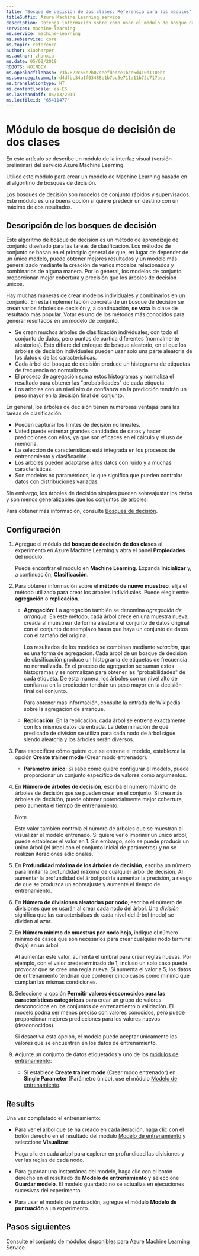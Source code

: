 ```yaml
---
title: 'Bosque de decisión de dos clases: Referencia para los módulos'
titleSuffix: Azure Machine Learning service
description: Obtenga información sobre cómo usar el módulo de bosque de decisión de dos clases en el servicio Azure Machine Learning para crear un modelo de Machine Learning basado en el algoritmo de bosques de decisión.
services: machine-learning
ms.service: machine-learning
ms.subservice: core
ms.topic: reference
author: xiaoharper
ms.author: zhanxia
ms.date: 05/02/2019
ROBOTS: NOINDEX
ms.openlocfilehash: 73b7822c56e2b07eeefdedce1bce6d410d110ebc
ms.sourcegitcommit: d4dfbc34a1f03488e1b7bc5e711a11b72c717ada
ms.translationtype: HT
ms.contentlocale: es-ES
ms.lasthandoff: 06/13/2019
ms.locfileid: "65411477"
---
```

# <a name="two-class-decision-forest-module"></a>Módulo de bosque de decisión de dos clases

En este artículo se describe un módulo de la interfaz visual (versión preliminar) del servicio Azure Machine Learning.

Utilice este módulo para crear un modelo de Machine Learning basado en el algoritmo de bosques de decisión.  

Los bosques de decisión son modelos de conjunto rápidos y supervisados. Este módulo es una buena opción si quiere predecir un destino con un máximo de dos resultados. 

## <a name="understanding-decision-forests"></a>Descripción de los bosques de decisión

Este algoritmo de bosque de decisión es un método de aprendizaje de conjunto diseñado para las tareas de clasificación. Los métodos de conjunto se basan en el principio general de que, en lugar de depender de un único modelo, puede obtener mejores resultados y un modelo más generalizado mediante la creación de varios modelos relacionados y combinarlos de alguna manera. Por lo general, los modelos de conjunto proporcionan mejor cobertura y precisión que los árboles de decisión únicos. 

Hay muchas maneras de crear modelos individuales y combinarlos en un conjunto. En esta implementación concreta de un bosque de decisión se crean varios árboles de decisión y, a continuación, **se vota** la clase de resultado más popular. Votar es uno de los métodos más conocidos para generar resultados en un modelo de conjunto. 

+ Se crean muchos árboles de clasificación individuales, con todo el conjunto de datos, pero puntos de partida diferentes (normalmente aleatorios). Esto difiere del enfoque de bosque aleatorio, en el que los árboles de decisión individuales pueden usar solo una parte aleatoria de los datos o de las características.
+ Cada árbol del bosque de decisión produce un histograma de etiquetas de frecuencia no normalizada. 
+ El proceso de agregación suma estos histogramas y normaliza el resultado para obtener las "probabilidades" de cada etiqueta. 
+ Los árboles con un nivel alto de confianza en la predicción tendrán un peso mayor en la decisión final del conjunto.

En general, los árboles de decisión tienen numerosas ventajas para las tareas de clasificación:
  
- Pueden capturar los límites de decisión no lineales.
- Usted puede entrenar grandes cantidades de datos y hacer predicciones con ellos, ya que son eficaces en el cálculo y el uso de memoria.
- La selección de características está integrada en los procesos de entrenamiento y clasificación.  
- Los árboles pueden adaptarse a los datos con ruido y a muchas características.  
- Son modelos no paramétricos, lo que significa que pueden controlar datos con distribuciones variadas. 

Sin embargo, los árboles de decisión simples pueden sobreajustar los datos y son menos generalizables que los conjuntos de árboles.

Para obtener más información, consulte [Bosques de decisión](https://go.microsoft.com/fwlink/?LinkId=403677).  

## <a name="how-to-configure"></a>Configuración
  
1.  Agregue el módulo del **bosque de decisión de dos clases** al experimento en Azure Machine Learning y abra el panel **Propiedades** del módulo. 

    Puede encontrar el módulo en **Machine Learning**. Expanda **Inicializar** y, a continuación, **Clasificación**.  
  
2.  Para obtener información sobre el **método de nuevo muestreo**, elija el método utilizado para crear los árboles individuales.  Puede elegir entre **agregación** o **replicación**.  
  
    -   **Agregación**: La agregación también se denomina *agregación de arranque*. En este método, cada árbol crece en una muestra nueva, creada al muestrear de forma aleatoria el conjunto de datos original con el conjunto de reemplazo hasta que haya un conjunto de datos con el tamaño del original.  
  
         Los resultados de los modelos se combinan mediante *votación*, que es una forma de agregación. Cada árbol de un bosque de decisión de clasificación produce un histograma de etiquetas de frecuencia no normalizada. En el proceso de agregación se suman estos histogramas y se normalizan para obtener las "probabilidades" de cada etiqueta. De esta manera, los árboles con un nivel alto de confianza en la predicción tendrán un peso mayor en la decisión final del conjunto.  
  
         Para obtener más información, consulte la entrada de Wikipedia sobre la agregación de arranque.  
  
    -   **Replicación**: En la replicación, cada árbol se entrena exactamente con los mismos datos de entrada. La determinación de qué predicado de división se utiliza para cada nodo de árbol sigue siendo aleatoria y los árboles serán diversos.   
  
3.  Para especificar cómo quiere que se entrene el modelo, establezca la opción **Create trainer mode** (Crear modo entrenador).  
  
    -   **Parámetro único**: Si sabe cómo quiere configurar el modelo, puede proporcionar un conjunto específico de valores como argumentos.
  
4.  En **Número de árboles de decisión**, escriba el número máximo de árboles de decisión que se pueden crear en el conjunto. Si crea más árboles de decisión, puede obtener potencialmente mejor cobertura, pero aumenta el tiempo de entrenamiento.  
  
    > [!NOTE]
    >  Este valor también controla el número de árboles que se muestran al visualizar el modelo entrenado. Si quiere ver o imprimir un único árbol, puede establecer el valor en 1. Sin embargo, solo se puede producir un único árbol (el árbol con el conjunto inicial de parámetros) y no se realizan iteraciones adicionales.
  
5.  En **Profundidad máxima de los árboles de decisión**, escriba un número para limitar la profundidad máxima de cualquier árbol de decisión. Al aumentar la profundidad del árbol podría aumentar la precisión, a riesgo de que se produzca un sobreajuste y aumente el tiempo de entrenamiento.
  
6.  En **Número de divisiones aleatorias por nodo**, escriba el número de divisiones que se usarán al crear cada nodo del árbol. Una *división* significa que las características de cada nivel del árbol (nodo) se dividen al azar.
  
7.  En **Número mínimo de muestras por nodo hoja**, indique el número mínimo de casos que son necesarios para crear cualquier nodo terminal (hoja) en un árbol.
  
     Al aumentar este valor, aumenta el umbral para crear reglas nuevas. Por ejemplo, con el valor predeterminado de 1, incluso un solo caso puede provocar que se cree una regla nueva. Si aumenta el valor a 5, los datos de entrenamiento tendrían que contener cinco casos como mínimo que cumplan las mismas condiciones.  
  
8.  Seleccione la opción **Permitir valores desconocidos para las características categóricas** para crear un grupo de valores desconocidos en los conjuntos de entrenamiento o validación. El modelo podría ser menos preciso con valores conocidos, pero puede proporcionar mejores predicciones para los valores nuevos (desconocidos). 

     Si desactiva esta opción, el modelo puede aceptar únicamente los valores que se encuentran en los datos de entrenamiento.
  
9. Adjunte un conjunto de datos etiquetados y uno de los [módulos de entrenamiento](module-reference.md):  
  
    -   Si establece **Create trainer mode** (Crear modo entrenador) en **Single Parameter** (Parámetro único), use el módulo [Modelo de entrenamiento](./train-model.md).  
  
    
## <a name="results"></a>Results

Una vez completado el entrenamiento:

+ Para ver el árbol que se ha creado en cada iteración, haga clic con el botón derecho en el resultado del módulo [Modelo de entrenamiento](./train-model.md) y seleccione **Visualizar**.
  
    Haga clic en cada árbol para explorar en profundidad las divisiones y ver las reglas de cada nodo.

+ Para guardar una instantánea del modelo, haga clic con el botón derecho en el resultado de **Modelo de entrenamiento** y seleccione **Guardar modelo**. El modelo guardado no se actualiza en ejecuciones sucesivas del experimento.

+ Para usar el modelo de puntuación, agregue el módulo **Modelo de puntuación** a un experimento.


## <a name="next-steps"></a>Pasos siguientes

Consulte el [conjunto de módulos disponibles](module-reference.md) para Azure Machine Learning Service. 
